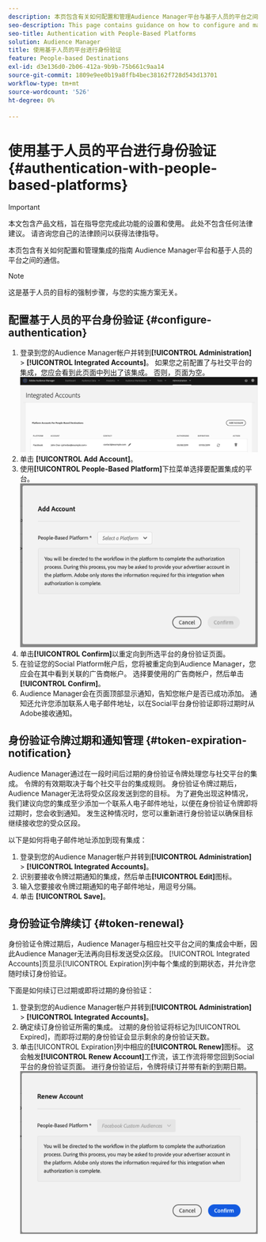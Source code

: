 ```yaml
---
description: 本页包含有关如何配置和管理Audience Manager平台与基于人员的平台之间集成的指导。
seo-description: This page contains guidance on how to configure and manage the integration between Audience Manager and people-based platforms.
seo-title: Authentication with People-Based Platforms
solution: Audience Manager
title: 使用基于人员的平台进行身份验证
feature: People-based Destinations
exl-id: d3e136d0-2b06-412a-9b9b-75b661c9aa14
source-git-commit: 1809e9ee0b19a8ffb4bec38162f728d543d13701
workflow-type: tm+mt
source-wordcount: '526'
ht-degree: 0%

---
```



# 使用基于人员的平台进行身份验证 {#authentication-with-people-based-platforms}

>[!IMPORTANT]
>本文包含产品文档，旨在指导您完成此功能的设置和使用。 此处不包含任何法律建议。 请咨询您自己的法律顾问以获得法律指导。

本页包含有关如何配置和管理集成的指南
Audience Manager平台和基于人员的平台之间的通信。

>[!NOTE]
>这是基于人员的目标的强制步骤，与您的实施方案无关。

## 配置基于人员的平台身份验证 {#configure-authentication}

1. 登录到您的Audience Manager帐户并转到&#x200B;**[!UICONTROL Administration]** > **[!UICONTROL Integrated Accounts]**。 如果您之前配置了与社交平台的集成，您应会看到此页面中列出了该集成。 否则，页面为空。
   ![基于人员的集成](assets/pbd-config.png)
2. 单击 **[!UICONTROL Add Account]**。
3. 使用&#x200B;**[!UICONTROL People-Based Platform]**&#x200B;下拉菜单选择要配置集成的平台。
   ![基于人员的平台](assets/pbd-add.png)
4. 单击&#x200B;**[!UICONTROL Confirm]**&#x200B;以重定向到所选平台的身份验证页面。
5. 在验证您的Social Platform帐户后，您将被重定向到Audience Manager，您应会在其中看到关联的广告商帐户。 选择要使用的广告商帐户，然后单击&#x200B;**[!UICONTROL Confirm]**。
6. Audience Manager会在页面顶部显示通知，告知您帐户是否已成功添加。 通知还允许您添加联系人电子邮件地址，以在Social平台身份验证即将过期时从Adobe接收通知。

## 身份验证令牌过期和通知管理 {#token-expiration-notification}

Audience Manager通过在一段时间后过期的身份验证令牌处理您与社交平台的集成。 令牌的有效期取决于每个社交平台的集成规则。 身份验证令牌过期后，Audience Manager无法将受众区段发送到您的目标。 为了避免出现这种情况，我们建议向您的集成至少添加一个联系人电子邮件地址，以便在身份验证令牌即将过期时，您会收到通知。 发生这种情况时，您可以重新进行身份验证以确保目标继续接收您的受众区段。

以下是如何将电子邮件地址添加到现有集成：

1. 登录到您的Audience Manager帐户并转到&#x200B;**[!UICONTROL Administration]** > **[!UICONTROL Integrated Accounts]**。
1. 识别要接收令牌过期通知的集成，然后单击&#x200B;**[!UICONTROL Edit]**&#x200B;图标。
1. 输入您要接收令牌过期通知的电子邮件地址，用逗号分隔。
1. 单击 **[!UICONTROL Save]**。

## 身份验证令牌续订 {#token-renewal}

身份验证令牌过期后，Audience Manager与相应社交平台之间的集成会中断，因此Audience Manager无法再向目标发送受众区段。 [!UICONTROL Integrated Accounts]页显示[!UICONTROL Expiration]列中每个集成的到期状态，并允许您随时续订身份验证。

下面是如何续订已过期或即将过期的身份验证：
1. 登录到您的Audience Manager帐户并转到&#x200B;**[!UICONTROL Administration]** > **[!UICONTROL Integrated Accounts]**。
1. 确定续订身份验证所需的集成。 过期的身份验证将标记为[!UICONTROL Expired]，而即将过期的身份验证会显示剩余的身份验证天数。
1. 单击[!UICONTROL Expiration]列中相应的&#x200B;**[!UICONTROL Renew]**&#x200B;图标。 这会触发&#x200B;**[!UICONTROL Renew Account]**&#x200B;工作流，该工作流将带您回到Social平台的身份验证页面。 进行身份验证后，令牌将续订并带有新的到期日期。
   ![pbd — 续订](assets/pbd-renew.png)
